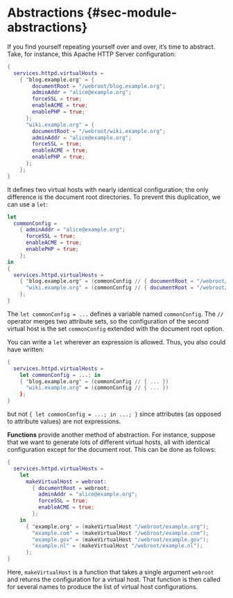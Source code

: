 # Abstractions {#sec-module-abstractions}

If you find yourself repeating yourself over and over, it’s time to abstract. Take, for instance, this Apache HTTP Server configuration:

```nix
{
  services.httpd.virtualHosts =
    { "blog.example.org" = {
        documentRoot = "/webroot/blog.example.org";
        adminAddr = "alice@example.org";
        forceSSL = true;
        enableACME = true;
        enablePHP = true;
      };
      "wiki.example.org" = {
        documentRoot = "/webroot/wiki.example.org";
        adminAddr = "alice@example.org";
        forceSSL = true;
        enableACME = true;
        enablePHP = true;
      };
    };
}
```

It defines two virtual hosts with nearly identical configuration; the only difference is the document root directories. To prevent this duplication, we can use a `let`:
```nix
let
  commonConfig =
    { adminAddr = "alice@example.org";
      forceSSL = true;
      enableACME = true;
      enablePHP = true;
    };
in
{
  services.httpd.virtualHosts =
    { "blog.example.org" = (commonConfig // { documentRoot = "/webroot/blog.example.org"; });
      "wiki.example.org" = (commonConfig // { documentRoot = "/webroot/wiki.example.com"; });
    };
}
```

The `let commonConfig = ...` defines a variable named `commonConfig`. The `//` operator merges two attribute sets, so the configuration of the second virtual host is the set `commonConfig` extended with the document root option.

You can write a `let` wherever an expression is allowed. Thus, you also could have written:

```nix
{
  services.httpd.virtualHosts =
    let commonConfig = ...; in
    { "blog.example.org" = (commonConfig // { ... })
      "wiki.example.org" = (commonConfig // { ... })
    };
}
```

but not `{ let commonConfig = ...; in ...; }` since attributes (as opposed to attribute values) are not expressions.

**Functions** provide another method of abstraction. For instance, suppose that we want to generate lots of different virtual hosts, all with identical configuration except for the document root. This can be done as follows:

```nix
{
  services.httpd.virtualHosts =
    let
      makeVirtualHost = webroot:
        { documentRoot = webroot;
          adminAddr = "alice@example.org";
          forceSSL = true;
          enableACME = true;
        };
    in
      { "example.org" = (makeVirtualHost "/webroot/example.org");
        "example.com" = (makeVirtualHost "/webroot/example.com");
        "example.gov" = (makeVirtualHost "/webroot/example.gov");
        "example.nl" = (makeVirtualHost "/webroot/example.nl");
      };
}
```

Here, `makeVirtualHost` is a function that takes a single argument `webroot` and returns the configuration for a virtual host. That function is then called for several names to produce the list of virtual host configurations.
